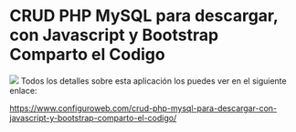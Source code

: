 # CRUD PHP MySQL para descargar, con Javascript y Bootstrap Comparto el Codigo
<img src="https://i0.wp.com/www.configuroweb.com/wp-content/uploads/2019/09/CRUD-PHP-MySQL-para-descargar-con-Javascript-y-Bootstrap-Comparto-el-Codigo.png?resize=800%2C500&ssl=1">
Todos los detalles sobre esta aplicación los puedes ver en el siguiente enlace:

https://www.configuroweb.com/crud-php-mysql-para-descargar-con-javascript-y-bootstrap-comparto-el-codigo/
